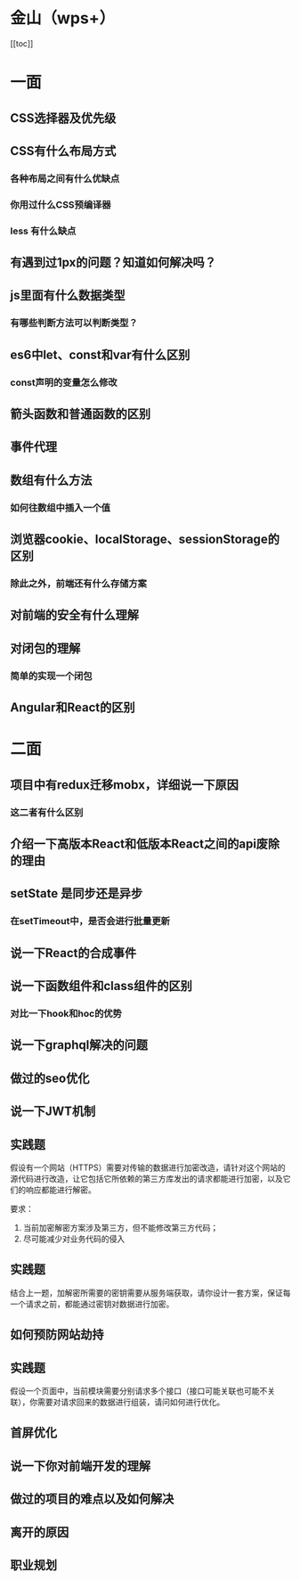 # 金山（wps+）
[[toc]]
# 一面

## CSS选择器及优先级

## CSS有什么布局方式

### 各种布局之间有什么优缺点

### 你用过什么CSS预编译器

### less 有什么缺点

## 有遇到过1px的问题？知道如何解决吗？

## js里面有什么数据类型

### 有哪些判断方法可以判断类型？

## es6中let、const和var有什么区别

### const声明的变量怎么修改

## 箭头函数和普通函数的区别

## 事件代理

## 数组有什么方法

### 如何往数组中插入一个值

## 浏览器cookie、localStorage、sessionStorage的区别

### 除此之外，前端还有什么存储方案

## 对前端的安全有什么理解

## 对闭包的理解

### 简单的实现一个闭包

## Angular和React的区别



# 二面

## 项目中有redux迁移mobx，详细说一下原因

### 这二者有什么区别

## 介绍一下高版本React和低版本React之间的api废除的理由

## setState 是同步还是异步

### 在setTimeout中，是否会进行批量更新

## 说一下React的合成事件

## 说一下函数组件和class组件的区别

### 对比一下hook和hoc的优势

## 说一下graphql解决的问题

## 做过的seo优化

## 说一下JWT机制

## 实践题

假设有一个网站（HTTPS）需要对传输的数据进行加密改造，请针对这个网站的源代码进行改造，让它包括它所依赖的第三方库发出的请求都能进行加密，以及它们的响应都能进行解密。

要求：

1.  当前加密解密方案涉及第三方，但不能修改第三方代码；
2.  尽可能减少对业务代码的侵入

## 实践题

结合上一题，加解密所需要的密钥需要从服务端获取，请你设计一套方案，保证每一个请求之前，都能通过密钥对数据进行加密。

## 如何预防网站劫持

## 实践题

假设一个页面中，当前模块需要分别请求多个接口（接口可能关联也可能不关联），你需要对请求回来的数据进行组装，请问如何进行优化。

## 首屏优化

## 说一下你对前端开发的理解

## 做过的项目的难点以及如何解决

## 离开的原因

## 职业规划



